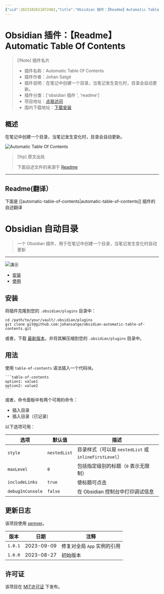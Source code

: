 ```yaml
---
{"uid":2023102611072402,"title":"Obsidian 插件：【Readme】Automatic Table Of Contents","tags":["obsidian插件","readme"],"description":"在笔记中创建一个目录，当笔记发生变化时，目录会自动更新。","author":"AI","type":"readme","draft":false,"editable":false,"modified":20230101000000,"dg-publish":true,"permalink":"/lake-of-knowledge/10-obsidian/obsidian/readme/automatic-table-of-contents-readme/","dgPassFrontmatter":true}
---
```



# Obsidian 插件：【Readme】Automatic Table Of Contents

> [!Note] 插件名片
> - 插件名称：Automatic Table Of Contents
> - 插件作者：Johan Satgé
> - 插件说明：在笔记中创建一个目录，当笔记发生变化时，目录会自动更新。
> - 插件分类：['obsidian 插件 ', 'readme']
> - 项目地址：[点我访问](https://github.com/johansatge/obsidian-automatic-table-of-contents)
> - 国内下载地址：[下载安装](https://pkmer.cn/products/plugin/pluginMarket/?automatic-table-of-contents)

## 概述

在笔记中创建一个目录，当笔记发生变化时，目录会自动更新。

![Automatic Table Of Contents](https://cdn.pkmer.cn/covers/automatic-table-of-contents.gif!pkmer)

> [!tip] 原文出处
>
>下面自述文件的来源于 [Readme](https://ghproxy.net/https://raw.githubusercontent.com/johansatge/obsidian-automatic-table-of-contents/main/README.md)
>

---

## Readme(翻译）

下面是 [[automatic-table-of-contents\|automatic-table-of-contents]] 插件的自述翻译

# Obsidian 自动目录

> 一个 Obsidian 插件，用于在笔记中创建一个目录，当笔记发生变化时自动更新

---

![演示](images/demo.gif)

- [安装](#installation)
- [使用](#usage)

## 安装

将插件克隆到您的 `.obsidian/plugins` 目录中：

```shell
cd /path/to/your/vault/.obsidian/plugins
git clone git@github.com:johansatge/obsidian-automatic-table-of-contents.git
```

或者，下载 [最新版本](https://github.com/johansatge/obsidian-automatic-table-of-contents/releases)，并将其解压缩到您的 `.obsidian/plugins` 目录中。

## 用法

使用 `table-of-contents` 语法插入一个代码块。

````
```table-of-contents
option1: value1
option2: value2
```
````

或者，命令面板中有两个可用的命令：

- 插入目录
- 插入目录（已记录）

以下选项可用：

| 选项 | 默认值 | 描述 |
| --- | --- | --- |
| `style` | `nestedList` | 目录样式（可以是 `nestedList` 或 `inlineFirstLevel`） |
| `maxLevel` | `0` | 包括指定级别的标题（`0` 表示无限制） |
| `includeLinks` | `true` | 使标题可点击 |
| `debugInConsole` | `false` | 在 Obsidian 控制台中打印调试信息 |

## 更新日志

该项目使用 [semver](http://semver.org/)。

| 版本 | 日期 | 注释 |
| --- | --- | --- |
| `1.0.1` | 2023-09-09 | 修复对全局 `App` 实例的引用 |
| `1.0.0` | 2023-08-27 | 初始版本 |

## 许可证

该项目在 [MIT许可证](license.md) 下发布。
